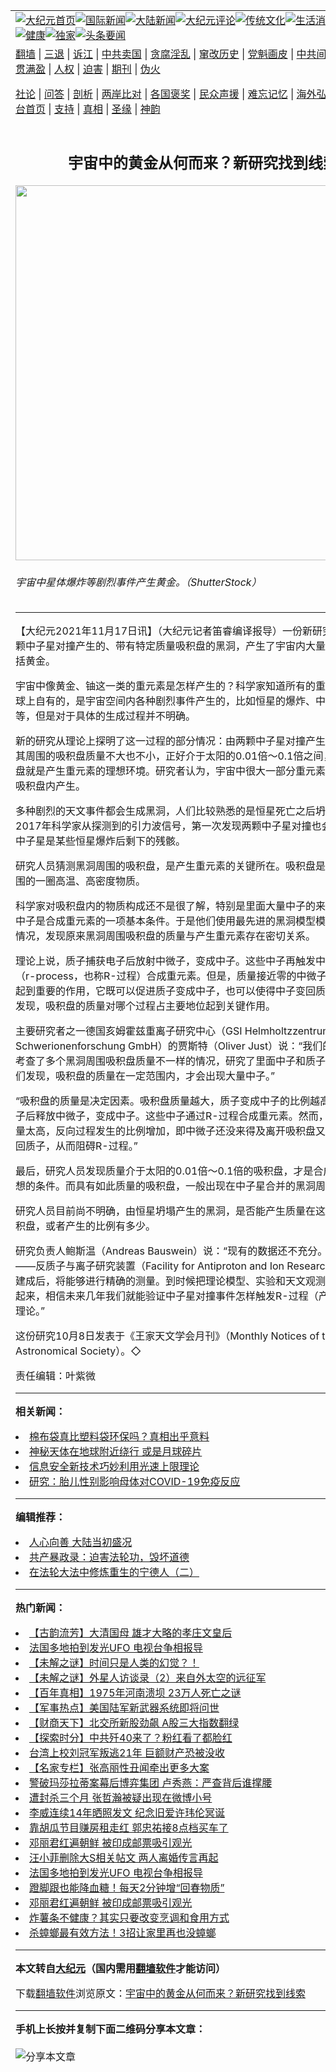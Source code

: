 <a name="1" id="1" target="_blank"></a><span id="1"></span>
<table align=center border="0"><tr><td colspan="2" VALIGN=TOP><a href="https://github.com/dfmqqw370/djy/blob/master/gb/nf1351518.md#1"><img src="https://raw.githubusercontent.com/dfmqqw370/www/master/t/djy/1.jpg" title="大纪元首页" alt="大纪元首页"></a><a href="https://github.com/dfmqqw370/djy/blob/master/gb/n24hr.md#1"><img src="https://raw.githubusercontent.com/dfmqqw370/www/master/t/djy/3.jpg" title="国际新闻" alt="国际新闻"></a><a href="https://github.com/dfmqqw370/djy/blob/master/gb/nsc413.md#1"><img src="https://raw.githubusercontent.com/dfmqqw370/www/master/t/djy/4.jpg" title="大陆新闻" alt="大陆新闻"></a><a href="https://github.com/dfmqqw370/djy/blob/master/gb/news392.md#1"><img src="https://raw.githubusercontent.com/dfmqqw370/www/master/t/djy/5.jpg" title="大纪元评论" alt="大纪元评论"></a><a href="https://github.com/dfmqqw370/djy/blob/master/gb/news2007.md#1"><img src="https://raw.githubusercontent.com/dfmqqw370/www/master/t/djy/6.jpg" title="传统文化" alt="传统文化"></a><a href="https://github.com/dfmqqw370/djy/blob/master/gb/news2008.md#1"><img src="https://raw.githubusercontent.com/dfmqqw370/www/master/t/djy/7.jpg" title="生活消费" alt="生活消费"></a><a href="https://github.com/dfmqqw370/djy/blob/master/gb/ncyule.md#1"><img src="https://raw.githubusercontent.com/dfmqqw370/www/master/t/djy/8.jpg" title="娱乐休闲" alt="娱乐休闲"></a><a href="https://github.com/dfmqqw370/djy/blob/master/gb/nsc1002.md#1"><img src="https://raw.githubusercontent.com/dfmqqw370/www/master/t/djy/9.jpg" title="健康" alt="健康"></a><a href="https://github.com/dfmqqw370/djy/blob/master/gb/nf6092.md#1"><img src="https://raw.githubusercontent.com/dfmqqw370/www/master/t/djy/10a.jpg" title="独家" alt="独家"></a><a href="https://github.com/dfmqqw370/djy/blob/master/gb/nf4514.md#1"><img src="https://raw.githubusercontent.com/dfmqqw370/www/master/t/djy/12a.jpg" title="头条要闻" alt="头条要闻"></a></td></tr>
<tr><td colspan="2" VALIGN=TOP><a target="_blank" href="https://github.com/dfmqqw370/www/blob/master/README.md?zsrh#1">翻墙</a> | <a target="_blank" href="https://github.com/dfmqqw370/djy/blob/master/gb/nf5657.md#1">三退</a> | <a target="_blank" href="https://github.com/dfmqqw370/djy/blob/master/gb/nf6124.md#1">诉江</a> | <a target="_blank" href="https://github.com/dfmqqw370/djy/blob/master/gb/nf1176117.md#1">中共卖国</a> | <a target="_blank" href="https://github.com/dfmqqw370/djy/blob/master/gb/nf5773.md#1">贪腐淫乱</a> | <a target="_blank" href="https://github.com/dfmqqw370/djy/blob/master/gb/nf1176115.md#1">窜改历史</a> | <a target="_blank" href="https://github.com/dfmqqw370/djy/blob/master/gb/nf1176107.md#1">党魁画皮</a> | <a target="_blank" href="https://github.com/dfmqqw370/djy/blob/master/gb/nf1320400.md#1">中共间谍</a> | <a target="_blank" href="https://github.com/dfmqqw370/djy/blob/master/gb/nf1176114.md#1">破坏传统</a> | <a target="_blank" href="https://github.com/dfmqqw370/ntdtv/blob/master/gb/prog447_1.md#1">恶贯满盈</a> | <a target="_blank" href="https://github.com/dfmqqw370/djy/blob/master/gb/ncid278.md#1">人权</a> | <a target="_blank" href="https://github.com/dfmqqw370/djy/blob/master/gb/nf1176111.md#1">迫害</a> | <a target="_blank" href="https://gitlab.com/szzdlab/mh-qikan/blob/master/README.md#1">期刊</a> | <a target="_blank" href="https://github.com/dfmqqw370/djy/blob/master/gb/nf5562.md#1">伪火</a></p><p><a target="_blank" href="https://github.com/dfmqqw370/djy/blob/master/gb/9p.md#1">社论</a> | <a target="_blank" href="https://github.com/dfmqqw370/djy/blob/master/gb/nf4378.md#1">问答</a> | <a target="_blank" href="https://github.com/dfmqqw370/djy/blob/master/gb/nf5792.md#1">剖析</a> | <a target="_blank" href="https://github.com/dfmqqw370/djy/blob/master/gb/nf5735.md#1">两岸比对</a> | <a target="_blank" href="https://github.com/dfmqqw370/djy/blob/master/gb/nf6119.md#1">各国褒奖</a> | <a target="_blank" href="https://github.com/dfmqqw370/djy/blob/master/gb/nf6120.md#1">民众声援</a> | <a target="_blank" href="https://github.com/dfmqqw370/djy/blob/master/gb/nf1188594.md#1">难忘记忆</a> | <a target="_blank" href="https://github.com/dfmqqw370/djy/blob/master/gb/nf3180.md#1">海外弘传</a> | <a target="_blank" href="https://github.com/dfmqqw370/djy/blob/master/gb/nf5410.md#1">万人上访</a> | <a target="_blank" href="https://github.com/dfmqqw370/www/blob/master/README.md?zsrh#1">平台首页</a> | <a target="_blank" href="https://github.com/dfmqqw370/djy/blob/master/gb/nf4386.md#1">支持</a> | <a target="_blank" href="https://github.com/dfmqqw370/djy/blob/master/gb/nf4389.md#1">真相</a> | <a target="_blank" href="https://github.com/dfmqqw370/djy/blob/master/gb/nf5790.md#1">圣缘</a> | <a target="_blank" href="https://github.com/dfmqqw370/djy/blob/master/gb/nf4786.md#1">神韵</a></td></tr>
<tr><td VALIGN=TOP width="626"><h2 align=center>宇宙中的黄金从何而来？新研究找到线索</h2>
<img width="600" src="https://i.epochtimes.com/assets/uploads/2021/11/id13380753-gold-600x400.jpg" />
<h6>宇宙中星体爆炸等剧烈事件产生黄金。（ShutterStock）
</h6>
<hr>
	<p>【大纪元2021年11月17日讯】（大纪元记者笛睿编译报导）一份新研究发现，由两颗<ahref="https://github.com/dfmqqw370/djy/blob/master/gb/tag/%E4%B8%AD%E5%AD%90%E6%98%9F.md#1">中子星</a>对撞产生的、带有特定质量吸积盘的黑洞，产生了宇宙内大量的重元素，包括黄金。</p>
<p>宇宙中像黄金、铀这一类的重元素是怎样产生的？科学家知道所有的重元素都不是地球上自有的，是宇宙空间内各种剧烈事件产生的，比如恒星的爆炸、<ahref="https://github.com/dfmqqw370/djy/blob/master/gb/tag/%E4%B8%AD%E5%AD%90%E6%98%9F.md#1">中子星</a>的合并等，但是对于具体的生成过程并不明确。</p>
<p>新的研究从理论上探明了这一过程的部分情况：由两颗中子星对撞产生的黑洞，如果其周围的吸积盘质量不大也不小，正好介于太阳的0.01倍～0.1倍之间，这样的吸积盘就是产生重元素的理想环境。研究者认为，宇宙中很大一部分重元素应该就在这类吸积盘内产生。</p>
<p>多种剧烈的天文事件都会生成黑洞，人们比较熟悉的是恒星死亡之后坍塌成黑洞。2017年科学家从探测到的引力波信号，第一次发现两颗中子星对撞也会变成黑洞。中子星是某些恒星爆炸后剩下的残骸。</p>
<p>研究人员猜测黑洞周围的吸积盘，是产生重元素的关键所在。吸积盘是环绕在黑洞周围的一圈高温、高密度物质。</p>
<p>科学家对吸积盘内的物质构成还不是很了解，特别是里面大量中子的来源，而大量的中子是合成重元素的一项基本条件。于是他们使用最先进的黑洞模型模拟这些天体的情况，发现原来黑洞周围吸积盘的质量与产生重元素存在密切关系。</p>
<p>理论上说，质子捕获电子后放射<ahref="https://github.com/dfmqqw370/djy/blob/master/gb/tag/%E4%B8%AD%E5%BE%AE%E5%AD%90.md#1">中微子</a>，变成中子。这些中子再触发中子捕获过程（r-process，也称R-过程）合成重元素。但是，质量接近零的中微子在这个过程中起到重要的作用，它既可以促进质子变成中子，也可以使得中子变回质子。研究人员发现，吸积盘的质量对哪个过程占主要地位起到关键作用。</p>
<p>主要研究者之一德国亥姆霍兹重离子研究中心（GSI Helmholtzzentrum für Schwerionenforschung GmbH）的贾斯特（Oliver Just）说：“我们的研究第一次考查了多个黑洞周围吸积盘质量不一样的情况，研究了里面中子和质子的转换率。我们发现，吸积盘的质量在一定范围内，才会出现大量中子。”</p>
<p>“吸积盘的质量是决定因素。吸积盘质量越大，质子变成中子的比例越高，质子捕获电子后释放<ahref="https://github.com/dfmqqw370/djy/blob/master/gb/tag/%E4%B8%AD%E5%BE%AE%E5%AD%90.md#1">中微子</a>，变成中子。这些中子通过R-过程合成重元素。然而，如果吸积盘质量太高，反向过程发生的比例增加，即中微子还没来得及离开吸积盘又被中子捕获变回质子，从而阻碍R-过程。”</p>
<p>最后，研究人员发现质量介于太阳的0.01倍～0.1倍的吸积盘，才是合成重元素最理想的条件。而具有如此质量的吸积盘，一般出现在中子星合并的黑洞周围。</p>
<p>研究人员目前尚不明确，由恒星坍塌产生的黑洞，是否能产生质量在这个范围内的吸积盘，或者产生的比例有多少。</p>
<p>研究负责人鲍斯温（Andreas Bauswein）说：“现有的数据还不充分。等新一代设备——反质子与离子研究装置（Facility for Antiproton and Ion Research，简称FAIR）建成后，将能够进行精确的测量。到时候把理论模型、实验和天文观测数据全部结合起来，相信未来几年我们就能验证中子星对撞事件怎样触发R-过程（产生重元素）的理论。”</p>
<p>这份研究10月8日发表于《王家天文学会月刊》（Monthly Notices of the Royal Astronomical Society）。◇</p>
<p>责任编辑：叶紫微</p>
	
<hr>


<strong>相关新闻：</strong>
<li><a href="https://github.com/dfmqqw370/djy/blob/master/gb/21/11/16/n13378724.md#1">棉布袋真比塑料袋环保吗？真相出乎意料</a></li>
<li><a href="https://github.com/dfmqqw370/djy/blob/master/gb/21/11/16/n13378441.md#1">神秘天体在地球附近绕行 或是月球碎片</a></li>
<li><a href="https://github.com/dfmqqw370/djy/blob/master/gb/21/11/16/n13378194.md#1">信息安全新技术巧妙利用光速上限理论</a></li>
<li><a href="https://github.com/dfmqqw370/djy/blob/master/gb/21/11/16/n13378237.md#1">研究：胎儿性别影响母体对COVID-19免疫反应</a></li>
<hr>


<strong>编辑推荐：</strong>
<li><a href="https://github.com/upjkzu3674/djy/blob/master/gb/15/7/17/n4482910.md?dfh#1" target="_blank">人心向善 大陆当初盛况</a></li><li><a href="https://github.com/tsiac2612/djy/blob/master/gb/18/3/30/n10263648.md#1" target="_blank">共产暴政录：迫害法轮功，毁坏道德</a></li><li><a href="https://github.com/tsiac2612/djy/blob/master/gb/16/2/26/n4648466.md#1" target="_blank">在法轮大法中修炼重生的宁德人（二）</a></li>
<hr>

<strong>热门新闻：</strong>
<li><a href="https://github.com/dfmqqw370/djy/blob/master/gb/21/11/10/n13368067.md#1">【古韵流芳】大清国母 雄才大略的孝庄文皇后</a></li>
<li><a href="https://github.com/dfmqqw370/djy/blob/master/gb/21/11/15/n13376584.md#1">法国多地拍到发光UFO 电视台争相报导</a></li>
<li><a href="https://github.com/dfmqqw370/djy/blob/master/gb/21/11/10/n13368062.md#1">【未解之谜】时间只是人类的幻觉？！</a></li>
<li><a href="https://github.com/dfmqqw370/djy/blob/master/gb/21/11/12/n13372289.md#1">【未解之谜】外星人访谈录（2）来自外太空的远征军</a></li>
<li><a href="https://github.com/dfmqqw370/djy/blob/master/gb/21/11/11/n13370142.md#1">【百年真相】1975年河南溃坝 23万人死亡之谜</a></li>
<li><a href="https://github.com/dfmqqw370/djy/blob/master/gb/21/11/15/n13377697.md#1">【军事热点】美国陆军新武器系统即将问世</a></li>
<li><a href="https://github.com/dfmqqw370/djy/blob/master/gb/21/11/16/n13379989.md#1">【财商天下】北交所新股劲飙 A股三大指数翻绿</a></li>
<li><a href="https://github.com/dfmqqw370/djy/blob/master/gb/21/11/16/n13378126.md#1">【探索时分】中共歼40来了？粉红看了都脸红</a></li>
<li><a href="https://github.com/dfmqqw370/djy/blob/master/gb/21/11/15/n13377480.md#1">台湾上校刘冠军叛逃21年 巨额财产恐被没收</a></li>
<li><a href="https://github.com/dfmqqw370/djy/blob/master/gb/21/11/15/n13377227.md#1">【名家专栏】张高丽性丑闻牵出更多大案</a></li>
<li><a href="https://github.com/dfmqqw370/djy/blob/master/gb/21/11/15/n13376205.md#1">警破玛莎拉蒂案幕后博弈集团 卢秀燕：严查背后谁撑腰</a></li>
<li><a href="https://github.com/dfmqqw370/djy/blob/master/gb/21/11/14/n13375826.md#1">遭封杀三个月 张哲瀚被疑出现在微博小号</a></li>
<li><a href="https://github.com/dfmqqw370/djy/blob/master/gb/21/11/14/n13375586.md#1">李威连续14年晒照发文 纪念旧爱许玮伦冥诞</a></li>
<li><a href="https://github.com/dfmqqw370/djy/blob/master/gb/21/11/14/n13374852.md#1">靠胡瓜节目赚房租走红 郭忠祐接8点档买车了</a></li>
<li><a href="https://github.com/dfmqqw370/djy/blob/master/gb/21/11/16/n13378520.md#1">邓丽君红遍朝鲜 被印成邮票吸引观光</a></li>
<li><a href="https://github.com/dfmqqw370/djy/blob/master/gb/21/11/14/n13375667.md#1">汪小菲删除大S相关帖文 两人离婚传言再起</a></li>
<li><a href="https://github.com/dfmqqw370/djy/blob/master/gb/21/11/15/n13376584.md#1">法国多地拍到发光UFO 电视台争相报导</a></li>
<li><a href="https://github.com/dfmqqw370/djy/blob/master/gb/21/11/8/n13362540.md#1">蹬脚跟也能降血糖！每天2分钟增“回春物质”</a></li>
<li><a href="https://github.com/dfmqqw370/djy/blob/master/gb/21/11/16/n13378520.md#1">邓丽君红遍朝鲜 被印成邮票吸引观光</a></li>
<li><a href="https://github.com/dfmqqw370/djy/blob/master/gb/21/11/13/n13374239.md#1">炸薯条不健康？其实只要改变烹调和食用方式</a></li>
<li><a href="https://github.com/dfmqqw370/djy/blob/master/gb/21/11/13/n13373433.md#1">杀蟑螂最有效方法！3招让家里再也没蟑螂</a></li>
<hr>

<strong>本文转自<a href="https://www.epochtimes.com">大纪元</a>（国内需用<a href="https://github.com/dfmqqw370/www/blob/master/README.md#8">翻墙软件</a>才能访问）</strong><p>下载<a href="https://github.com/dfmqqw370/www/blob/master/README.md#8">翻墙软件</a>浏览原文：<a href="https://www.epochtimes.com/gb/21/11/17/n13380750.htm">宇宙中的黄金从何而来？新研究找到线索</a></p><hr>

<strong>手机上长按并复制下面二维码分享本文章：</strong><br><br><img src="https://chart.apis.google.com/chart?cht=qr&chs=240x240&choe=UTF-8&chld=M|2&chl=https://github.com/dfmqqw370/djy/blob/master/gb/21/11/17/n13380750.md%231" title="分享本文章"></td><td VALIGN=TOP><a href="https://github.com/dfmqqw370/djy/blob/master/gb/16/1/21/n4622075.md?dfh#1" target="_blank"><img src="https://raw.githubusercontent.com/dfmqqw370/djy/master/gb/300/wei-f1.jpg" title="中共的伪火骗局"  alt="中共的伪火骗局"></a><br><a href="https://github.com/dfmqqw370/www/blob/master/README.md?dfh#9" target="_blank"><img src="https://raw.githubusercontent.com/dfmqqw370/djy/master/gb/300/yong-h.jpg" title="永恒的见证"  alt="永恒的见证"></a><br><a href="https://github.com/dfmqqw370/djy/blob/master/gb/13/9/29/n3974789.md?dfh#1" target="_blank"><img src="https://raw.githubusercontent.com/dfmqqw370/djy/master/gb/300/shang-lnz.jpg" title="善良女子被中共投男牢"  alt="善良女子被中共投男牢"></a><br><a href="https://github.com/dfmqqw370/djy/blob/master/gb/16/3/16/n4663449.md?dfh#1" target="_blank"><img src="https://raw.githubusercontent.com/dfmqqw370/djy/master/gb/300/huo-z3.jpg" title="警卫目击活摘器官"  alt="警卫目击活摘器官"></a><br><a href="https://github.com/dfmqqw370/djy/blob/master/gb/16/8/7/n8177641.md?dfh#1" target="_blank"><img src="https://raw.githubusercontent.com/dfmqqw370/djy/master/gb/300/huo-z4.jpg" title="证人描述活摘恐怖"  alt="证人描述活摘恐怖"></a><br><a href="https://github.com/dfmqqw370/djy/blob/master/gb/10/4/19/n2881569.md?dfh#1" target="_blank"><img src="https://raw.githubusercontent.com/dfmqqw370/djy/master/gb/300/huo-z1.jpg" title="揭开活摘器官黑幕"  alt="揭开活摘器官黑幕"></a><br><a href="https://github.com/dfmqqw370/djy/blob/master/gb/10/11/7/n3077476.md?dfh#1" target="_blank"><img src="https://raw.githubusercontent.com/dfmqqw370/djy/master/gb/300/ma-ks.jpg" title="马克思的成魔之路"  alt="马克思的成魔之路"></a><br><a href="https://github.com/dfmqqw370/djy/blob/master/gb/14/6/9/n4173977.md?dfh#1" target="_blank"><img src="https://raw.githubusercontent.com/dfmqqw370/djy/master/gb/300/chang-zs.jpg" title="藏字石 蕴天机"  alt="藏字石 蕴天机"></a><br><a href="https://github.com/dfmqqw370/djy/blob/master/gb/18/5/10/n10381511.md?dfh#1" target="_blank"><img src="https://raw.githubusercontent.com/dfmqqw370/djy/master/gb/300/st1.jpg" title="关注三亿人三退"  alt="关注三亿人三退"></a><br><a href="https://github.com/dfmqqw370/djy/blob/master/gb/18/3/21/n10237682.md?dfh#1" target="_blank"><img src="https://raw.githubusercontent.com/dfmqqw370/djy/master/gb/300/jie-t.jpg" title="解体中共复兴中华"  alt="解体中共复兴中华"></a><br><a href="https://github.com/dfmqqw370/djy/blob/master/gb/9/2/9/n2422991.md?dfh#1" target="_blank"><img src="https://raw.githubusercontent.com/dfmqqw370/djy/master/gb/300/gao-zs.jpg" title="中共迫害良心律师"  alt="中共迫害良心律师"></a><br><a href="https://github.com/dfmqqw370/djy/blob/master/gb/18/12/9/n10900044.md?dfh#1" target="_blank"><img src="https://raw.githubusercontent.com/dfmqqw370/djy/master/gb/300/sj1.jpg" title="三百多万人举报江泽民"  alt="三百多万人举报江泽民"></a><br><a href="https://github.com/dfmqqw370/djy/blob/master/gb/18/8/28/n10672014.md?dfh#1" target="_blank"><img src="https://raw.githubusercontent.com/dfmqqw370/djy/master/gb/300/sj2.jpg" title="这些官员为何起诉江泽民"  alt="这些官员为何起诉江泽民"></a><br><a href="https://github.com/dfmqqw370/djy/blob/master/gb/8/12/18/n2367165.md?dfh#1" target="_blank"><img src="https://raw.githubusercontent.com/dfmqqw370/djy/master/gb/300/liangan.jpg" title="海峡两岸的强烈对比"  alt="海峡两岸的强烈对比"></a><br><a href="https://github.com/dfmqqw370/djy/blob/master/gb/15/12/10/n4593139.md?dfh#1" target="_blank"><img src="https://raw.githubusercontent.com/dfmqqw370/djy/master/gb/300/jia-ndzl.jpg" title="加拿大总理的贺信"  alt="加拿大总理的贺信"></a><br><a href="https://github.com/dfmqqw370/djy/blob/master/gb/11/6/17/n3289382.md?dfh#1" target="_blank"><img src="https://raw.githubusercontent.com/dfmqqw370/djy/master/gb/300/xiao-wd.jpg" title="探寻真相兼听则明"  alt="探寻真相兼听则明"></a><br><a href="https://github.com/dfmqqw370/djy/blob/master/gb/18/10/27/n10812623.md?dfh#1" target="_blank"><img src="https://raw.githubusercontent.com/dfmqqw370/djy/master/gb/300/yindu.jpg" title="印度媒体报道东方"  alt="印度媒体报道东方"></a><br><a href="https://github.com/dfmqqw370/djy/blob/master/gb/18/6/9/n10469652.md?dfh#1" target="_blank"><img src="https://raw.githubusercontent.com/dfmqqw370/djy/master/gb/300/xie-j.jpg" title="不一样的海外校园"  alt="不一样的海外校园"></a><br><a href="https://github.com/dfmqqw370/djy/blob/master/gb/7/4/5/n1669415.md?dfh#1" target="_blank"><img src="https://raw.githubusercontent.com/dfmqqw370/djy/master/gb/300/li-up.jpg" title="从大师到徒弟的传奇"  alt="从大师到徒弟的传奇"></a><br><a href="https://github.com/dfmqqw370/djy/blob/master/gb/17/5/26/n9191512.md?dfh#1" target="_blank"><img src="https://raw.githubusercontent.com/dfmqqw370/djy/master/gb/300/zfl2.jpg" title="亿万人与东方一本奇书"  alt="亿万人与东方一本奇书"></a><br><a href="https://github.com/dfmqqw370/djy/blob/master/gb/13/11/27/n4020290.md?dfh#1" target="_blank"><img src="https://raw.githubusercontent.com/dfmqqw370/djy/master/gb/300/zhen-h.jpg" title="大陆见不到的震撼场面"  alt="大陆见不到的震撼场面"></a><br><a href="https://github.com/dfmqqw370/djy/blob/master/gb/15/7/17/n4482910.md?dfh#1" target="_blank"><img src="https://raw.githubusercontent.com/dfmqqw370/djy/master/gb/300/dalu-sk.jpg" title="人心向善 大陆当初盛况"  alt="人心向善 大陆当初盛况"></a><br><a href="https://github.com/dfmqqw370/djy/blob/master/gb/19/1/5/n10955468.md?dfh#1" target="_blank"><img src="https://raw.githubusercontent.com/dfmqqw370/djy/master/gb/300/zfl1.jpg" title="追寻真理 这书讲什么"  alt="追寻真理 这书讲什么"></a><br><a href="https://github.com/dfmqqw370/www/blob/master/README.md?dfh#1" target="_blank"><img src="https://raw.githubusercontent.com/dfmqqw370/djy/master/gb/300/fq1.jpg" title="下载免费翻墙软件"  alt="下载免费翻墙软件"></a><br></td></tr></table>
